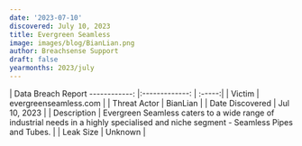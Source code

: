 ```yaml
---
date: '2023-07-10'
discovered: July 10, 2023
title: Evergreen Seamless
image: images/blog/BianLian.png
author: Breachsense Support
draft: false
yearmonths: 2023/july
---
```



| Data Breach Report
------------:     |:-------------:    | :-----:|
| Victim      | evergreenseamless.com      | 
| Threat Actor      | BianLian      | 
| Date Discovered      | Jul 10, 2023      | 
| Description      | Evergreen Seamless caters to a wide range of industrial needs in a highly specialised and niche segment - Seamless Pipes and Tubes.      | 
| Leak Size      | Unknown      | 


